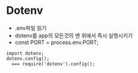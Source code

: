 # Dotenv

- .env파일 읽기
- dotenv를 app의 모든것의 맨 위에서 즉시 실행시키기
- const PORT = process.env.PORT;
```
import dotenv;
dotenv.config();
  === require('dotenv').config();
```